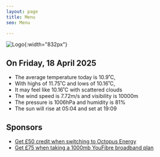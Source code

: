 ```yaml
---
layout: page
title: Menu
seo: Menu

---
```


![Logo](/images/logo.jpg){:width="832px"}

<!-- weather_marker starts -->
## On Friday, 18 April 2025

- The average temperature today is 10.9˚C,
- With highs of 11.75˚C and lows of 10.16˚C,
- It may feel like 10.16˚C with scattered clouds
- The wind speed is 7.72m/s and visibility is 10000m
- The pressure is 1006hPa and humidity is 81%
- The sun will rise at 05:04 and set at 19:09

<!-- weather_marker ends -->

## Sponsors

- [Get £50 credit when switching to Octopus Energy](https://bit.ly/3oD1nnS)
- [Get £75 when taking a 1000mb YouFibre broadband plan](https://aklam.io/91zWhU?)



